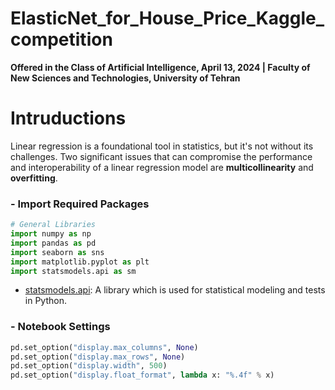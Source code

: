 # ElasticNet_for_House_Price_Kaggle_competition
**Offered in the Class of Artificial Intelligence, April 13, 2024 | Faculty of New Sciences and Technologies, University of Tehran**

# Intruductions
Linear regression is a foundational tool in statistics, but it's not without its challenges. Two significant issues that can compromise the performance and interoperability of a linear regression model are **multicollinearity** and **overfitting**. 



### - Import Required Packages

```python
# General Libraries
import numpy as np
import pandas as pd
import seaborn as sns
import matplotlib.pyplot as plt
import statsmodels.api as sm
```

- [statsmodels.api](https://www.statsmodels.org/stable/api.html): A library which is used for statistical modeling and tests in Python.

 ### - Notebook Settings
 ```python
pd.set_option("display.max_columns", None)
pd.set_option("display.max_rows", None)
pd.set_option("display.width", 500)
pd.set_option("display.float_format", lambda x: "%.4f" % x)
```
